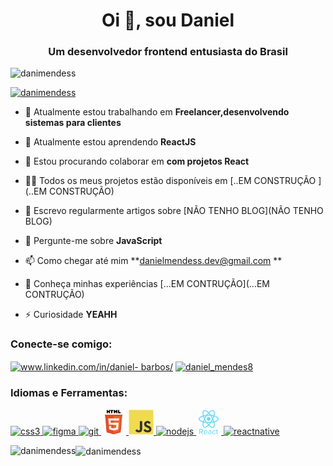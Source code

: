 <h1 align="center">Oi 👋, sou Daniel</h1>
<h3 align="center">Um desenvolvedor frontend entusiasta do Brasil</h3>

<p align="left"> <img src=" https://komarev.com/ghpvc/?username=danimendess&label=Profile%20views&color=0e75b6&style=flat" alt="danimendess" /> </p>

<p align="left"> <a href="https:/ /github.com/ryo-ma/github-profile-trophy"><img src="https://github-profile-trophy.vercel.app/?username=danimendess" alt="danimendess" /></a > </p>

- 🔭 Atualmente estou trabalhando em **Freelancer,desenvolvendo sistemas para clientes**

- 🌱 Atualmente estou aprendendo **ReactJS**

- 👯 Estou procurando colaborar em **com projetos React**

- 👨‍💻 Todos os meus projetos estão disponíveis em [..EM CONSTRUÇÃO ](..EM CONSTRUÇÃO)

- 📝 Escrevo regularmente artigos sobre [NÃO TENHO BLOG](NÃO TENHO BLOG)

- 💬 Pergunte-me sobre **JavaScript**

- 📫 Como chegar até mim **danielmendess.dev@gmail.com **

- 📄 Conheça minhas experiências [...EM CONTRUÇÃO](...EM CONTRUÇÃO)

- ⚡ Curiosidade **YEAHH**

<h3 align="left">Conecte-se comigo:</h3>
<p align ="left">
<a href="www.linkedin.com/in/daniel-barbos/" target="blank"><img align="center" src="https ://raw.githubusercontent.com/rahuldkjain/github-profile-readme-generator/master/src/images/icons/Social/linked-in-alt.svg" alt="www.linkedin.com/in/daniel- barbos/" height="30" width="40" /></a>
<a href="https://instagram.com/daniel_mendes8" target="blank"><img align="center" src="https://raw.githubusercontent.com/rahuldkjain/github-profile-readme-generator /master/src/images/icons/Social/instagram.svg" alt="daniel_mendes8" height="30" width="40" /></a> </p>


<h3 align="left">Idiomas e Ferramentas: </h3>
<p align="left"> <a href="https://www.w3schools.com/css/" target="_blank" rel="noreferrer"> <img src="https://raw.githubusercontent. com/devicons/devicon/master/icons/css3/css3-original-wordmark.svg" alt="css3" width="40" height="40"/> </a> <a href="https:// www.figma.com/" target="_blank" rel="noreferrer"> <img src="https://www.vectorlogo.zone/logos/figma/figma-icon.svg" alt="figma" width= "40" height="40"/> </a> <a href="https://git-scm.com/" target="_blank" rel="noreferrer"> <img src="https:// www.vectorlogo.zone/logos/git-scm/git-scm-icon.svg" alt="git" width="40" height="40"/> </a> <a href="https://www.w3. org/html/" target="_blank" rel="noreferrer"> <img src="https://raw.githubusercontent.com/devicons/devicon/master/icons/html5/html5-original-wordmark.svg" alt ="html5" width="40" height="40"/> </a> <a href="https://developer.mozilla.org/en-US/docs/Web/JavaScript" target="_blank" rel="noreferrer"> <img src="https://raw.githubusercontent.com/devicons/devicon/master/icons/javascript/javascript-original.svg" alt="javascript" width="40" height=" 40"/> </a><a href="https://nodejs.org" target="_blank" rel="noreferrer"> <img src="https://raw.githubusercontent.com/devicons/devicon/master/icons/nodejs/nodejs -original-wordmark.svg" alt="nodejs" width="40" height="40"/> </a> <a href="https://reactjs.org/" target="_blank" rel=" noreferrer"> <img src="https://raw.githubusercontent.com/devicons/devicon/master/icons/react/react-original-wordmark.svg" alt="react" width="40" height="40 "/> </a> <a href="https://reactnative.dev/" target="_blank" rel="noreferrer"> <img src="https://reactnative.dev/img/header_logo.svg" alt="reactnative" width="40" height="40"/> </a> </p>

<p><img align="left" src="https://github-readme-stats.vercel.app/api/top-langs?username=danimendess&show_icons=true&locale=en&layout=compact" alt="danimendess" /> </p>

<p> <img align="center" src="https://github-readme-stats.vercel.app/api?username=danimendess&show_icons=true&locale=en" alt="danimendess" /> </p>

